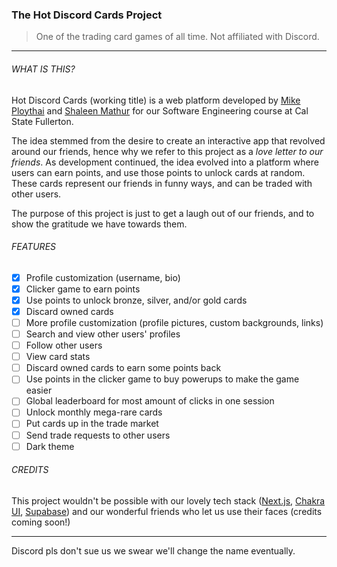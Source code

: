 ### The Hot Discord Cards Project

> One of the trading card games of all time. Not affiliated with Discord.

---

###### WHAT IS THIS?

Hot Discord Cards (working title) is a web platform developed by [Mike Ploythai](https://github.com/mploythai) and [Shaleen Mathur](https://github.com/shaleen23) for our Software Engineering course at Cal State Fullerton.

The idea stemmed from the desire to create an interactive app that revolved around our friends, hence why we refer to this project as a _love letter to our friends_. As development continued, the idea evolved into a platform where users can earn points, and use those points to unlock cards at random. These cards represent our friends in funny ways, and can be traded with other users.

The purpose of this project is just to get a laugh out of our friends, and to show the gratitude we have towards them.

###### FEATURES

- [x] Profile customization (username, bio)
- [x] Clicker game to earn points
- [x] Use points to unlock bronze, silver, and/or gold cards
- [x] Discard owned cards
- [ ] More profile customization (profile pictures, custom backgrounds, links)
- [ ] Search and view other users' profiles
- [ ] Follow other users
- [ ] View card stats
- [ ] Discard owned cards to earn some points back
- [ ] Use points in the clicker game to buy powerups to make the game easier
- [ ] Global leaderboard for most amount of clicks in one session
- [ ] Unlock monthly mega-rare cards
- [ ] Put cards up in the trade market
- [ ] Send trade requests to other users
- [ ] Dark theme

###### CREDITS

This project wouldn't be possible with our lovely tech stack ([Next.js](https://nextjs.org), [Chakra UI](https://chakra-ui.com), [Supabase](https://supabase.com)) and our wonderful friends who let us use their faces (credits coming soon!)

---

Discord pls don't sue us we swear we'll change the name eventually.
